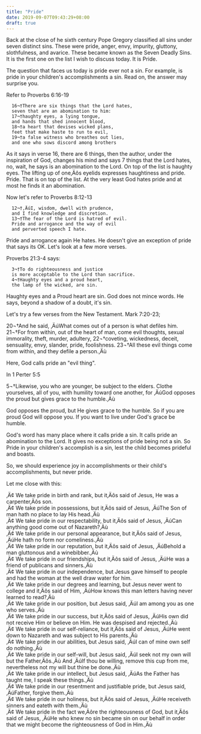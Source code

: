 ```yaml
---
title: "Pride"
date: 2019-09-07T09:43:29+08:00
draft: true
---
```


Back at the close of he sixth century Pope Gregory classified all sins under seven distinct sins.
These were pride, anger, envy, impurity, gluttony, slothfulness, and avarice. These became known
as the Seven Deadly Sins. It is the first one on the list I wish to discuss today. It is Pride.

The question that faces us today is pride ever not a sin. For example, is pride
in your children's accomplishments a sin. Read on, the answer may surprise you.

Refer to Proverbs 6:16-19

      16¬†There are six things that the Lord hates,
      seven that are an abomination to him:
      17¬†haughty eyes, a lying tongue,
      and hands that shed innocent blood,
      18¬†a heart that devises wicked plans,
      feet that make haste to run to evil,
      19¬†a false witness who breathes out lies,
      and one who sows discord among brothers

As it says in verse 16, there are 6 things, then the author, under the
inspiration of God, changes his mind and says 7 things that the Lord hates, no,
wait, he says is an abomination to the Lord. On top of the list is haughty eyes.
The lifting up of one‚Äôs eyelids expresses haughtiness and pride. Pride. That is
on top of the list. At the very least God hates pride and at most he finds it an
abomination.

Now let's refer to Proverbs 8:12-13


      12¬†‚ÄúI, wisdom, dwell with prudence,
      and I find knowledge and discretion.
      13¬†The fear of the Lord is hatred of evil.
      Pride and arrogance and the way of evil
      and perverted speech I hate.

Pride and arrogance again He hates. He doesn't give an exception of pride that
says its OK. Let's look at a few more verses.

Proverbs 21:3-4 says:

      3¬†To do righteousness and justice
      is more acceptable to the Lord than sacrifice.
      4¬†Haughty eyes and a proud heart,
      the lamp of the wicked, are sin.


Haughty eyes and a Proud heart are sin. God does not mince words. He says,
beyond a shadow of a doubt, it's sin.

Let's try a few verses from the New Testament. Mark 7:20-23;

20¬†And he said, ‚ÄúWhat comes out of a person is what defiles him.
21¬†For from within, out of the heart of man, come evil thoughts, sexual
immorality, theft, murder, adultery,
22¬†coveting, wickedness, deceit, sensuality, envy, slander, pride, foolishness.
23¬†All these evil things come from within, and they defile a person.‚Äù

Here, God calls pride an "evil thing".

In 1 Perter 5:5

5¬†Likewise, you who are younger, be subject to the elders. Clothe yourselves,
all of you, with humility toward one another, for ‚ÄúGod opposes the proud but
gives grace to the humble.‚Äù

God opposes the proud, but He gives grace to the humble. So if you are proud God
will oppose you. If you want to live under God's grace be humble.

God's word has many place where it calls pride a sin. It calls pride an
abomination to the Lord. It gives no exceptions of pride being not a sin. So
Pride in your children's accomplish is a sin, lest the child becomes prideful and
boasts.

So, we should experience joy in accomplishments or their child's accomplishments, but never pride.



Let me close with this:
<p>
    ‚Ä¢      We take pride in birth and rank, but it‚Äôs said of Jesus, He was a carpenter‚Äôs son.
   <br>
   ‚Ä¢      We take pride in possessions, but it‚Äôs said of Jesus, ‚ÄúThe Son of man hath no place to lay His head.‚Äù
   <br>
    ‚Ä¢      We take pride in our respectability, but it‚Äôs said of Jesus, ‚ÄúCan anything good come out of Nazareth?‚Äù
    <br>
    ‚Ä¢      We take pride in our personal appearance, but it‚Äôs said of Jesus, ‚ÄúHe hath no form nor comeliness.‚Äù
    <br>
    ‚Ä¢      We take pride in our reputation, but it‚Äôs said of Jesus, ‚ÄúBehold a man gluttonous and a winebibber.‚Äù
<br>
    ‚Ä¢      We take pride in our friendships, but it‚Äôs said of Jesus, ‚ÄúHe was a friend of publicans and sinners.‚Äù
<br>
    ‚Ä¢      We take pride in our independence, but Jesus gave himself to people and had the woman at the well draw water for him.
<br>
    ‚Ä¢      We take pride in our degrees and learning, but Jesus never went to college and it‚Äôs said of Him, ‚ÄúHow knows this man letters having never learned to read?‚Äù
    <br>
    ‚Ä¢      We take pride in our position, but Jesus said, ‚ÄúI am among you as one who serves.‚Äù
    <br>
    ‚Ä¢      We take pride in our success, but it‚Äôs said of Jesus, ‚ÄúHis own did not receive Him or believe on Him. He was despised and rejected.‚Äù
    <br>
    ‚Ä¢      We take pride in our self-reliance, but it‚Äôs said of Jesus, ‚ÄúHe went down to Nazareth and was subject to His parents.‚Äù
    <br>
    ‚Ä¢      We take pride in our abilities, but Jesus said, ‚ÄúI can of mine own self do nothing.‚Äù
    <br>
    ‚Ä¢      We take pride in our self-will, but Jesus said, ‚ÄúI seek not my own will but the Father‚Äôs.‚Äù And ‚ÄúIf thou be willing, remove this cup from me, nevertheless not my will but thine be done.‚Äù
    <br>
    ‚Ä¢      We take pride in our intellect, but Jesus said, ‚ÄúAs the Father has taught me, I speak these things.‚Äù
    <br>
    ‚Ä¢      We take pride in our resentment and justifiable pride, but Jesus said, ‚ÄúFather, forgive them.‚Äù
    <br>
    ‚Ä¢      We take pride in our holiness, but it‚Äôs said of Jesus, ‚ÄúHe receiveth sinners and eateth with them.‚Äù
    <br>
    ‚Ä¢      We take pride in the fact we‚Äôre the righteousness of God, but it‚Äôs said of Jesus, ‚ÄúHe who knew no sin became sin on our behalf in order that we might become the righteousness of God in Him.‚Äù
</p>

